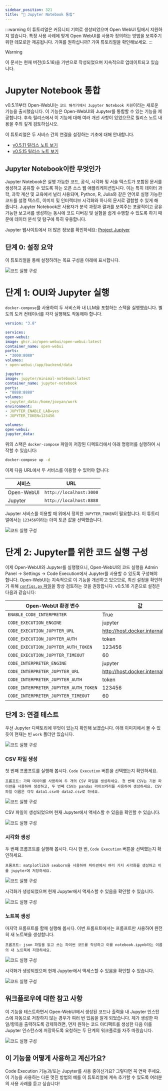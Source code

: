 ```yaml
---
sidebar_position: 321
title: "🐍 Jupyter Notebook 통합"
---
```


:::warning
이 튜토리얼은 커뮤니티 기여로 생성되었으며 Open WebUI 팀에서 지원하지 않습니다. 특정 사용 사례에 맞게 Open WebUI를 사용자 정의하는 방법을 보여주기 위한 데모로만 제공됩니다. 기여를 원하십니까? 기여 튜토리얼을 확인해보세요.
:::

> [!WARNING]
> 이 문서는 현재 버전(0.5.16)을 기반으로 작성되었으며 지속적으로 업데이트되고 있습니다.


# Jupyter Notebook 통합

v0.5.11부터 Open-WebUI는 `코드 해석기에서 Jupyter Notebook 지원`이라는 새로운 기능을 출시했습니다. 이 기능은 Open-WebUI와 Jupyter를 통합할 수 있는 기능을 제공합니다. 후속 릴리스에서 이 기능에 대해 여러 개선 사항이 있었으므로 릴리스 노트 내용을 주의 깊게 검토하십시오.

이 튜토리얼은 두 서비스 간의 연결을 설정하는 기초에 대해 안내합니다.

- [v0.5.11 릴리스 노트 보기](https://github.com/open-webui/open-webui/releases/tag/v0.5.11)
- [v0.5.15 릴리스 노트 보기](https://github.com/open-webui/open-webui/releases/tag/v0.5.14)

## Jupyter Notebook이란 무엇인가

Jupyter Notebook은 실행 가능한 코드, 공식, 시각화 및 서술 텍스트가 포함된 문서를 생성하고 공유할 수 있도록 하는 오픈 소스 웹 애플리케이션입니다. 이는 특히 데이터 과학, 과학 계산 및 교육에서 널리 사용되며, Python, R, Julia와 같은 언어로 실행 가능한 코드를 설명 텍스트, 이미지 및 인터랙티브 시각화와 하나의 문서로 결합할 수 있게 해 줍니다. Jupyter Notebook은 사용자가 분석 과정과 결과를 보여주는 포괄적이고 공유 가능한 보고서를 생성하는 동시에 코드 디버깅 및 실험을 쉽게 수행할 수 있도록 하기 때문에 데이터 분석 및 탐구에 특히 유용합니다.

Jupyter 웹사이트에서 더 많은 정보를 확인하세요: [Project Juptyer](https://jupyter.org/)

## 단계 0: 설정 요약

이 튜토리얼을 통해 설정하려는 목표 구성을 아래에 표시합니다.

![코드 실행 구성](/images/tutorials/jupyter/jupyter-code-execution.png)

# 단계 1: OUI와 Jupyter 실행

`docker-compose`를 사용하여 두 서비스와 내 LLM을 포함하는 스택을 실행했습니다. 별도의 도커 컨테이너를 각각 실행해도 작동해야 합니다.

```yaml title="docker-compose.yml"
version: "3.8"

services:
open-webui:
image: ghcr.io/open-webui/open-webui:latest
container_name: open-webui
ports:
- "3000:8080"
volumes:
- open-webui:/app/backend/data

jupyter:
image: jupyter/minimal-notebook:latest
container_name: jupyter-notebook
ports:
- "8888:8888"
volumes:
- jupyter_data:/home/jovyan/work
environment:
- JUPYTER_ENABLE_LAB=yes
- JUPYTER_TOKEN=123456

volumes:
open-webui:
jupyter_data:
```

위의 스택은 `docker-compose` 파일이 저장된 디렉토리에서 아래 명령어를 실행하여 시작할 수 있습니다:

```bash title="docker-compose 실행"
docker-compose up -d
```

이제 다음 URL에서 두 서비스를 이용할 수 있어야 합니다:

| 서비스 | URL |
| ---------- | ----------------------- |
| Open-WebUI | `http://localhost:3000` |
| Jupyter | `http://localhost:8888` |

Jupyter 서비스를 이용할 때 위에서 정의한 `JUPYTER_TOKEN`이 필요합니다. 이 튜토리얼에서는 `123456`이라는 더미 토큰 값을 선택했습니다.

![코드 실행 구성](/images/tutorials/jupyter/jupyter-token.png)

# 단계 2: Jupyter를 위한 코드 실행 구성

이제 Open-WebUI와 Jupyter를 실행했으니, Open-WebUI의 코드 실행을 Admin Panel -> Settings -> Code Execution에서 Jupyter를 사용할 수 있도록 구성해야 합니다. Open-WebUI는 지속적으로 이 기능을 개선하고 있으므로, 최신 설정을 확인하기 위해 [`configs.py` 파일](https://github.com/open-webui/open-webui/blob/6fedd72e3973e1d13c9daf540350cd822826bf27/backend/open_webui/routers/configs.py#L72)을 항상 검토하는 것을 권장합니다. v0.5.16 기준으로 설정은 다음과 같습니다:

| Open-WebUI 환경 변수 | 값 |
| ------------------------------------- | -------------------------------- |
| `ENABLE_CODE_INTERPRETER` | True |
| `CODE_EXECUTION_ENGINE` | jupyter |
| `CODE_EXECUTION_JUPYTER_URL` | http://host.docker.internal:8888 |
| `CODE_EXECUTION_JUPYTER_AUTH` | token |
| `CODE_EXECUTION_JUPYTER_AUTH_TOKEN` | 123456 |
| `CODE_EXECUTION_JUPYTER_TIMEOUT` | 60 |
| `CODE_INTERPRETER_ENGINE` | jupyter |
| `CODE_INTERPRETER_JUPYTER_URL` | http://host.docker.internal:8888 |
| `CODE_INTERPRETER_JUPYTER_AUTH` | token |
| `CODE_INTERPRETER_JUPYTER_AUTH_TOKEN` | 123456 |
| `CODE_INTERPRETER_JUPYTER_TIMEOUT` | 60 |

## 단계 3: 연결 테스트

우선 Jupyter 디렉토리에 무엇이 있는지 확인해 보겠습니다. 아래 이미지에서 볼 수 있듯이 현재는 빈 `work` 폴더만 있습니다.

![코드 실행 구성](/images/tutorials/jupyter/jupyter-empty.png)

### CSV 파일 생성

첫 번째 프롬프트를 실행해 봅시다. `Code Execution` 버튼을 선택했는지 확인하세요.

```
프롬프트: 가짜 데이터를 사용하여 두 개의 CSV 파일을 생성하세요. 첫 번째 CSV는 기본 파이썬을 사용하여 생성하고, 두 번째 CSV는 pandas 라이브러리를 사용하여 생성하세요. CSV 파일 이름은 각각 data1.csv와 data2.csv로 하세요.
```

![코드 실행 구성](/images/tutorials/jupyter/jupyter-create-csv.png)

CSV 파일이 생성되었으며 현재 Jupyter에서 액세스할 수 있음을 확인할 수 있습니다.

![코드 실행 구성](/images/tutorials/jupyter/jupyter-view-csv.png)

### 시각화 생성

두 번째 프롬프트를 실행해 봅시다. 다시 한 번, `Code Execution` 버튼을 선택했는지 확인하세요.

```
프롬프트: matplotlib과 seaborn을 사용하여 파이썬에서 여러 가지 시각화를 생성하고 이를 jupyter에 저장하세요.
```

![코드 실행 구성](/images/tutorials/jupyter/jupyter-create-viz.png)

시각화가 생성되었으며 현재 Jupyter에서 액세스할 수 있음을 확인할 수 있습니다.

![코드 실행 구성](/images/tutorials/jupyter/jupyter-view-viz.png)

### 노트북 생성

마지막 프롬프트를 함께 실행해 봅시다. 이번 프롬프트에서는 프롬프트만 사용하여 완전히 새 노트북을 생성합니다.

```
프롬프트: json 파일을 읽고 쓰는 파이썬 코드를 작성하고 이를 notebook.ipynb라는 이름의 내 노트북에 저장하세요.
```

![코드 실행 구성](/images/tutorials/jupyter/jupyter-create-notebook.png)

시각화가 생성되었으며 현재 Jupyter에서 액세스할 수 있음을 확인할 수 있습니다.

![코드 실행 구성](/images/tutorials/jupyter/jupyter-view-notebook.png)

## 워크플로우에 대한 참고 사항

이 기능을 테스트하면서 Open-WebUI에서 생성된 코드나 출력을 내 Jupyter 인스턴스에 자동으로 저장하지 않는 경우가 여러 번 있음을 알게 되었습니다. 제가 생성한 파일/항목을 출력하도록 강제하려면, 먼저 원하는 코드 아티팩트를 생성한 다음 이를 Jupyter 인스턴스에 저장하도록 요청하는 두 단계의 워크플로를 자주 따랐습니다.

![코드 실행 구성](/images/tutorials/jupyter/jupyter-workflow.png)

## 이 기능을 어떻게 사용하고 계신가요?

Code Execution 기능과/또는 Jupyter를 사용 중이신가요? 그렇다면 꼭 연락 주세요. 이 기능을 사용하는 다른 멋진 방법의 예를 이 튜토리얼에 계속 추가할 수 있도록 여러분의 사용 사례를 듣고 싶습니다!
